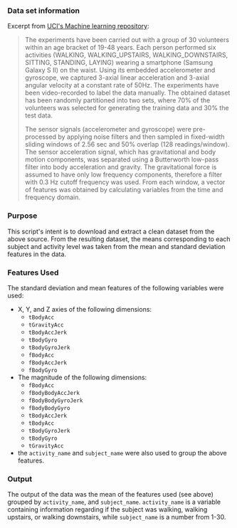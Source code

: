 ### Data set information

Excerpt from [UCI's Machine learning repository](http://archive.ics.uci.edu/ml/datasets/Human+Activity+Recognition+Using+Smartphones):

> The experiments have been carried out with a group of 30 volunteers within an age bracket of 19-48 years. Each person performed six activities (WALKING, WALKING_UPSTAIRS, WALKING_DOWNSTAIRS, SITTING, STANDING, LAYING) wearing a smartphone (Samsung Galaxy S II) on the waist. Using its embedded accelerometer and gyroscope, we captured 3-axial linear acceleration and 3-axial angular velocity at a constant rate of 50Hz. The experiments have been video-recorded to label the data manually. The obtained dataset has been randomly partitioned into two sets, where 70% of the volunteers was selected for generating the training data and 30% the test data.
>
> The sensor signals (accelerometer and gyroscope) were pre-processed by applying noise filters and then sampled in fixed-width sliding windows of 2.56 sec and 50% overlap (128 readings/window). The sensor acceleration signal, which has gravitational and body motion components, was separated using a Butterworth low-pass filter into body acceleration and gravity. The gravitational force is assumed to have only low frequency components, therefore a filter with 0.3 Hz cutoff frequency was used. From each window, a vector of features was obtained by calculating variables from the time and frequency domain.

### Purpose

This script's intent is to download and extract a clean dataset from the above source. From the resulting dataset, the means corresponding to each subject and activity level was taken from the mean and standard deviation features in the data.

### Features Used

The standard deviation and mean features of the following variables were used:

- X, Y, and Z axies of the following dimensions:
    - `tBodyAcc`
    - `tGravityAcc`
    - `tBodyAccJerk`
    - `tBodyGyro`
    - `tBodyGyroJerk`
    - `fBodyAcc`
    - `fBodyAccJerk`
    - `fBodyGyro`
- The magnitude of the following dimensions:
    - `fBodyAcc`
    - `fBodyBodyAccJerk`
    - `fBodyBodyGyroJerk`
    - `fBodyBodyGyro`
    - `tBodyAccJerk`
    - `tBodyAcc`
    - `tBodyGyroJerk`
    - `tBodyGyro`
    - `tGravityAcc`
- the `activity_name` and `subject_name` were also used to group the above features.

### Output

The output of the data was the mean of the features used (see above) grouped by `activity_name`, and `subject_name`. `activity_name` is a variable containing information regarding if the subject was walking, walking upstairs, or walking downstairs, while `subject_name` is a number from 1-30.
